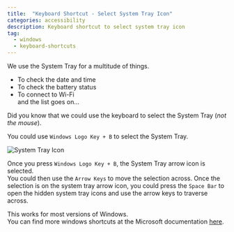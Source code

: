 ```yaml
---
title:  "Keyboard Shortcut - Select System Tray Icon" 
categories: accessibility 
description: Keyboard shortcut to select system tray icon
tag: 
  - windows 
  - keyboard-shortcuts
--- 
```


We use the System Tray for a multitude of things.  
* To check the date and time
* To check the battery status
* To connect to Wi-Fi  
and the list goes on...

Did you know that we could use the keyboard to select the System Tray (_not the mouse_).

You could use `Windows Logo Key + B` to select the System Tray.  

<p align="left">
<img src="{{ "/assets/img/system-tray-icon.png"  | absolute_url }}" alt="System Tray Icon" align="middle"/>
</p>  
  
Once you press `Windows Logo Key + B`, the System Tray arrow icon is selected.  
You could then use the `Arrow Keys` to move the selection across. Once the selection is on the system tray arrow icon, you could press the `Space Bar` to open the hidden system tray icons and use the arrow keys to traverse across.  

This works for most versions of Windows.  
You can find more windows shortcuts at the Microsoft documentation [here](https://support.microsoft.com/en-us/help/12445/windows-keyboard-shortcuts).
